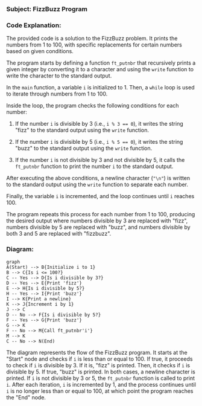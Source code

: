 ### Subject: FizzBuzz Program

### Code Explanation:

The provided code is a solution to the FizzBuzz problem. It prints the numbers from 1 to 100, with specific replacements for certain numbers based on given conditions.

The program starts by defining a function `ft_putnbr` that recursively prints a given integer by converting it to a character and using the `write` function to write the character to the standard output.

In the `main` function, a variable `i` is initialized to 1. Then, a `while` loop is used to iterate through numbers from 1 to 100.

Inside the loop, the program checks the following conditions for each number:

1. If the number `i` is divisible by 3 (i.e., `i % 3 == 0`), it writes the string "fizz" to the standard output using the `write` function.

2. If the number `i` is divisible by 5 (i.e., `i % 5 == 0`), it writes the string "buzz" to the standard output using the `write` function.

3. If the number `i` is not divisible by 3 and not divisible by 5, it calls the `ft_putnbr` function to print the number `i` to the standard output.

After executing the above conditions, a newline character (`"\n"`) is written to the standard output using the `write` function to separate each number.

Finally, the variable `i` is incremented, and the loop continues until `i` reaches 100.

The program repeats this process for each number from 1 to 100, producing the desired output where numbers divisible by 3 are replaced with "fizz", numbers divisible by 5 are replaced with "buzz", and numbers divisible by both 3 and 5 are replaced with "fizzbuzz".

### Diagram:

```mermaid
graph
A(Start) --> B{Initialize i to 1}
B --> C{Is i <= 100?}
C -- Yes --> D{Is i divisible by 3?}
D -- Yes --> E{Print 'fizz'}
E --> H{Is i divisible by 5?}
H -- Yes --> I{Print 'buzz'}
I --> K{Print a newline}
K --> J{Increment i by 1}
J --> C
D -- No --> F{Is i divisible by 5?}
F -- Yes --> G{Print 'buzz'}
G --> K
F -- No --> M{Call ft_putnbr'i'}
M --> K
C -- No --> N(End)
```

The diagram represents the flow of the FizzBuzz program. It starts at the "Start" node and checks if `i` is less than or equal to 100. If true, it proceeds to check if `i` is divisible by 3. If it is, "fizz" is printed. Then, it checks if `i` is divisible by 5. If true, "buzz" is printed. In both cases, a newline character is printed. If `i` is not divisible by 3 or 5, the `ft_putnbr` function is called to print `i`. After each iteration, `i` is incremented by 1, and the process continues until `i` is no longer less than or equal to 100, at which point the program reaches the "End" node.
